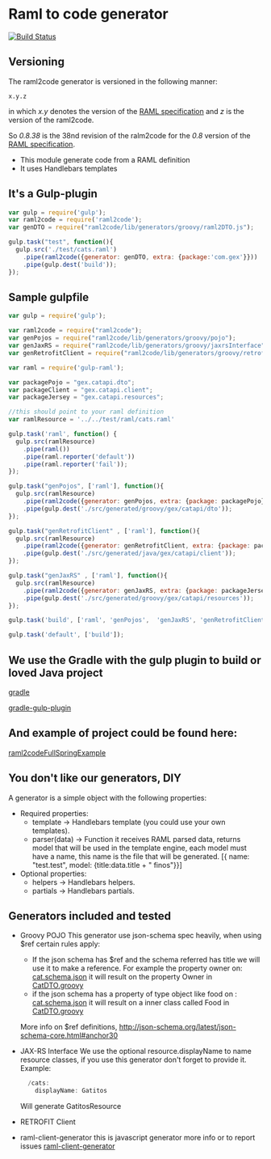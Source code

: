 # Raml to code generator

[![Build Status](https://img.shields.io/travis/gextech/raml2code/master.svg?style=flat)](https://travis-ci.org/gextech/raml2code)

## Versioning

The raml2code generator is versioned in the following manner:

```
x.y.z
```

in which *x.y* denotes the version of the [RAML specification](http://raml.org/spec.html)
and *z* is the version of the raml2code.

So *0.8.38* is the 38nd revision of the ralm2code for the *0.8* version
of the [RAML specification](http://raml.org/spec.html).

  * This module generate code from a RAML definition
  * It uses Handlebars templates

## It's a Gulp-plugin
```js
var gulp = require('gulp');
var raml2code = require('raml2code');
var genDTO = require("raml2code/lib/generators/groovy/raml2DTO.js");

gulp.task("test", function(){
  gulp.src('./test/cats.raml')
    .pipe(raml2code({generator: genDTO, extra: {package:'com.gex'}}))
    .pipe(gulp.dest('build'));
});

```

## Sample gulpfile

```js
var gulp = require('gulp');

var raml2code = require("raml2code");
var genPojos = require("raml2code/lib/generators/groovy/pojo");
var genJaxRS = require("raml2code/lib/generators/groovy/jaxrsInterface");
var genRetrofitClient = require("raml2code/lib/generators/groovy/retrofitClient");

var raml = require('gulp-raml');

var packagePojo = "gex.catapi.dto";
var packageClient = "gex.catapi.client";
var packageJersey = "gex.catapi.resources";

//this should point to your raml definition
var ramlResource = '../../test/raml/cats.raml'

gulp.task('raml', function() {
  gulp.src(ramlResource)
    .pipe(raml())
    .pipe(raml.reporter('default'))
    .pipe(raml.reporter('fail'));
});

gulp.task("genPojos", ['raml'], function(){
  gulp.src(ramlResource)
    .pipe(raml2code({generator: genPojos, extra: {package: packagePojo}}))
    .pipe(gulp.dest('./src/generated/groovy/gex/catapi/dto'));
});

gulp.task("genRetrofitClient" , ['raml'], function(){
  gulp.src(ramlResource)
    .pipe(raml2code({generator: genRetrofitClient, extra: {package: packageClient, importPojos: packagePojo}}))
    .pipe(gulp.dest('./src/generated/java/gex/catapi/client'));
});

gulp.task("genJaxRS" , ['raml'], function(){
  gulp.src(ramlResource)
    .pipe(raml2code({generator: genJaxRS, extra: {package: packageJersey, importPojos: packagePojo}}))
    .pipe(gulp.dest('./src/generated/groovy/gex/catapi/resources'));
});

gulp.task('build', ['raml', 'genPojos',  'genJaxRS', 'genRetrofitClient']);

gulp.task('default', ['build']);

```

## We use the Gradle with the gulp plugin to build or loved Java project
[gradle](https://www.gradle.org/)

[gradle-gulp-plugin](https://github.com/filipblondeel/gradle-gulp-plugin)

## And example of project could be found here:
[raml2codeFullSpringExample](https://github.com/atomsfat/raml2codeFullSpringExample)

  
## You don't like our generators, DIY

A generator is a simple object with the following properties:

 * Required properties:
    * template -> Handlebars template (you could use your own templates).
    * parser(data) -> Function it receives RAML parsed data, returns model that will be used in the
     template engine, each model must have a name, this name is the file that will be generated.
    [{ name: "test.test", model: {title:data.title + " finos"}}]
 * Optional properties:
    * helpers -> Handlebars helpers.  
    * partials -> Handlebars partials. 


## Generators included and tested
  * Groovy POJO
    This generator use json-schema spec heavily, when using $ref certain rules apply:
      * If the json schema has $ref and the schema referred has title we will use it to make a reference. For
       example the property owner on:
         [cat.schema.json](src/test/raml/cat.schema.json)
       it will result on the property Owner in [CatDTO.groovy](src/test/examples/CatDTO.groovy)
      * if the json schema has a property of type object like food on :
        [cat.schema.json](src/test/raml/cat.schema.json)
       it will result on a inner class called Food in [CatDTO.groovy](src/test/examples/CatDTO.groovy)

    More info on $ref definitions, http://json-schema.org/latest/json-schema-core.html#anchor30
  * JAX-RS Interface
      We use the optional resource.displayName to name resource classes, if you use this generator don't forget to provide it.
      Example:
      ```groovy
        /cats:
          displayName: Gatitos
      ```
      Will generate GatitosResource

  * RETROFIT Client
  * raml-client-generator this is javascript generator more info or to report issues [raml-client-generator](https://github.com/mulesoft/raml-client-generator)

    





